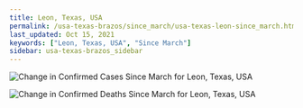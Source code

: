 ```yaml
---
title: Leon, Texas, USA
permalink: /usa-texas-brazos/since_march/usa-texas-leon-since_march.html
last_updated: Oct 15, 2021
keywords: ["Leon, Texas, USA", "Since March"]
sidebar: usa-texas-brazos_sidebar
---
```


![Change in Confirmed Cases Since March for Leon, Texas, USA](/covid_tracker/images/graphs/usa-texas-leon-delta_confirmed-since_march_graph.png)

![Change in Confirmed Deaths Since March for Leon, Texas, USA](/covid_tracker/images/graphs/usa-texas-leon-delta_deaths-since_march_graph.png)
